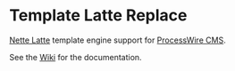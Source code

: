 Template Latte Replace
================

[Nette Latte](https://latte.nette.org/) template engine support for [ProcessWire CMS](http://processwire.com/).


See the [Wiki](https://github.com/rolandtoth/TemplateLatteReplace/wiki) for the documentation.